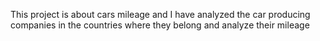 This project is about cars mileage and I have analyzed the car producing companies in the countries where they belong and analyze their mileage
